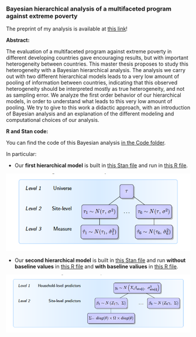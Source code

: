 ### Bayesian hierarchical analysis of a multifaceted program against extreme poverty

The preprint of my analysis is available at [this link](https://arxiv.org/abs/2109.06759)!

**Abstract:**

The evaluation of a multifaceted program against extreme poverty in different developing countries gave encouraging results, but with important heterogeneity between countries. This master thesis proposes to study this heterogeneity with a Bayesian hierarchical analysis. The analysis we carry out with two different hierarchical models leads to a very low amount of pooling of information between countries, indicating that this observed heterogeneity should be interpreted mostly as true heterogeneity, and not as sampling error. We analyze the first order behavior of our hierarchical models, in order to understand what leads to this very low amount of pooling. We try to give to this work a didactic approach, with an introduction of Bayesian analysis and an explanation of the different modeling and computational choices of our analysis.



**R and Stan code:**

You can find the code of this Bayesian analysis [in the Code folder](https://github.com/louischarlot/Bayesian_hierarchical_analysis_multifaceted_program_extreme_poverty/tree/master/Code).

In particular:

- Our **first hierarchical model** is built in [this Stan file](./Code/Model_1.stan) and run in [this R file](./Code/Model_1.R).

![img](./Images/Model_1.png)

- Our **second hierarchical model** is built in [this Stan file](./Code/Model_2.stan) and run **without baseline values** in [this R file](./Code/Model_2.R) and **with baseline valiues** in [this R file](./Code/Model_2bis.R).

![img](./Images/Model_2.png)







